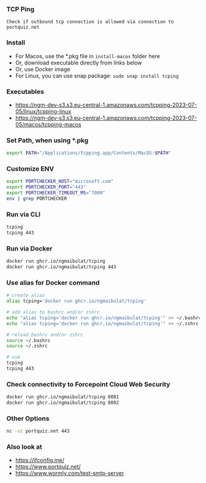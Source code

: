 ### TCP Ping

```
Check if outbound tcp connection is allowed via connection to portquiz.net
```

### Install

-   For Macos, use the \*.pkg file in `install-macos` folder here
-   Or, download executable directly from links below
-   Or, use Docker image
-   For Linux, you can use snap package: `sudo snap install tcping`

### Executables

-   https://ngm-dev-s3.s3.eu-central-1.amazonaws.com/tcpping-2023-07-05/linux/tcpping-linux
-   https://ngm-dev-s3.s3.eu-central-1.amazonaws.com/tcpping-2023-07-05/macos/tcpping-macos

### Set Path, when using \*.pkg

```bash
export PATH="/Applications/tcpping.app/Contents/MacOS:$PATH"
```

### Customize ENV

```bash
export PORTCHECKER_HOST="microsoft.com"
export PORTCHECKER_PORT="443"
export PORTCHECKER_TIMEOUT_MS="7000"
env | grep PORTCHECKER
```

### Run via CLI

```bash
tcping
tcping 443
```

### Run via Docker

```bash
docker run ghcr.io/ngmaibulat/tcping
docker run ghcr.io/ngmaibulat/tcping 443
```

### Use alias for Docker command

```bash
# create alias
alias tcping='docker run ghcr.io/ngmaibulat/tcping'

# add alias to bashrc and/or zshrc
echo "alias tcping='docker run ghcr.io/ngmaibulat/tcping'" >> ~/.bashrc
echo "alias tcping='docker run ghcr.io/ngmaibulat/tcping'" >> ~/.zshrc

# reload bashrc and/or zshrc
source ~/.bashrc
source ~/.zshrc

# use
tcping
tcping 443
```

### Check connectivity to Forcepoint Cloud Web Security

```bash
docker run ghcr.io/ngmaibulat/tcping 8081
docker run ghcr.io/ngmaibulat/tcping 8082
```

### Other Options

```bash
nc -vz portquiz.net 443
```

### Also look at

-   https://ifconfig.me/
-   https://www.portquiz.net/
-   https://www.wormly.com/test-smtp-server
